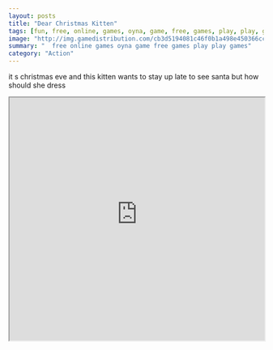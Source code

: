 ```yaml
---
layout: posts
title: "Dear Christmas Kitten"
tags: [fun, free, online, games, oyna, game, free, games, play, play, games]
image: "http://img.gamedistribution.com/cb3d5194081c46f0b1a498e450366cc8.jpg"
summary: "  free online games oyna game free games play play games"
category: "Action"
---
```


it s christmas eve and this kitten wants to stay up late to see santa but how should she dress

<iframe width="100%" height="480px;" src="http://flash.gamedistribution.com?game=cb3d5194081c46f0b1a498e450366cc8"></iframe>